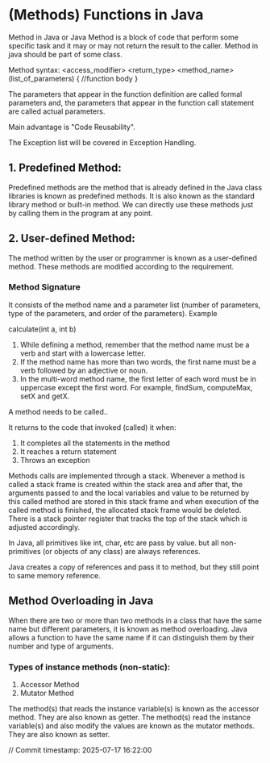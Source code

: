 # (Methods) Functions in Java
Method in Java or Java Method is a block of code that perform some specific task and it may or may not return the result to the caller.
Method in java should be part of some class.

Method syntax:
<access_modifier> <return_type> <method_name>(list_of_parameters)
{
    //function body 
}

The parameters that appear in the function definition are called formal parameters and, the parameters that appear in the function call statement are called actual parameters.

Main advantage is "Code Reusability".

The Exception list will be covered in Exception Handling.

## 1. Predefined Method: 
Predefined methods are the method that is already defined in the Java class libraries is known as predefined methods. It is also known as the standard library method or built-in method. We can directly use these methods just by calling them in the program at any point. 

## 2. User-defined Method:
The method written by the user or programmer is known as a user-defined method. These methods are modified according to the requirement.

### Method Signature
It consists of the method name and a parameter list (number of parameters, type of the parameters, and order of the parameters).
Example

calculate(int a, int b)

1. While defining a method, remember that the method name must be a verb and start with a lowercase letter.
2. If the method name has more than two words, the first name must be a verb followed by an adjective or noun.
3. In the multi-word method name, the first letter of each word must be in uppercase except the first word. For example, findSum, computeMax, setX and getX.


A method needs to be called..

It returns to the code that invoked (called) it when:  
1. It completes all the statements in the method
2. It reaches a return statement
3. Throws an exception


Methods calls are implemented through a stack. Whenever a method is called a stack frame is created within the stack area and after that, the arguments passed to and the local variables and value to be returned by this called method are stored in this stack frame and when execution of the called method is finished, the allocated stack frame would be deleted. There is a stack pointer register that tracks the top of the stack which is adjusted accordingly.

In Java, all primitives like int, char, etc are pass by value.
 but all non-primitives (or objects of any class) are always references.

Java creates a copy of references and pass it to method, but they still point to same memory reference.

## Method Overloading in Java
When there are two or more than two methods in a class that have the same name but different parameters, it is known as method overloading. Java allows a function to have the same name if it can distinguish them by their number and type of arguments.


### Types of instance methods (non-static):
1. Accessor Method
2. Mutator Method

The method(s) that reads the instance variable(s) is known as the accessor method.
They are also known as getter.
The method(s) read the instance variable(s) and also modify the values are known as the mutator methods. They are also known as setter.

// Commit timestamp: 2025-07-17 16:22:00